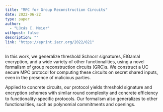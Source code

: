 ```yaml
---
title: "MPC for Group Reconstruction Circuits"
date: 2022-06-22
type: paper
author:
  - "Lúcás C. Meier"
withpost: false
description: ""
link: "https://eprint.iacr.org/2022/821"
---
```


In this work, we generalize threshold Schnorr signatures, ElGamal encryption, and a wide variety of other functionalities, using a novel formalism of group reconstruction circuits (GRC)s. We construct a UC secure MPC protocol for computing these circuits on secret shared inputs, even in the presence of malicious parties.

Applied to concrete circuits, our protocol yields threshold signature and encryption schemes with similar round complexity and concrete eﬃciency to functionality-speciﬁc protocols. Our formalism also generalizes to other functionalities, such as polynomial commitments and openings.